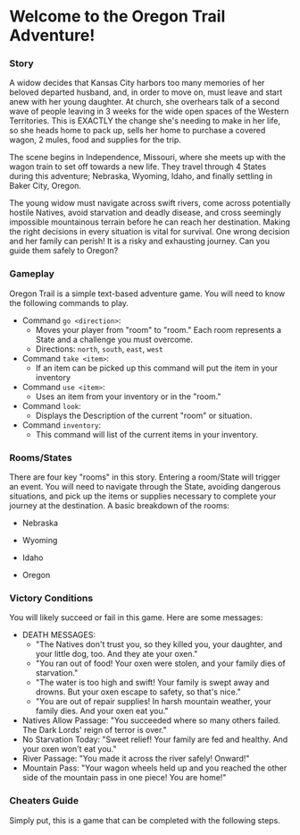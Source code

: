 # Welcome to the Oregon Trail Adventure!

### Story

A widow decides that Kansas City harbors too many memories of her beloved departed husband, and, in order to move on, must leave and start anew with her young daughter. At church, she overhears talk of a second wave of people leaving in 3 weeks for the wide open spaces of the Western Territories. This is EXACTLY the change she's needing to make in her life, so she heads home to pack up, sells her home to purchase a covered wagon, 2 mules, food and supplies for the trip.

The scene begins in Independence, Missouri, where she meets up with the wagon train to set off towards a new life. They travel through 4 States during this adventure; Nebraska, Wyoming, Idaho, and finally settling in Baker City, Oregon.

The young widow must navigate across swift rivers, come across potentially hostile Natives, avoid starvation and deadly disease, and cross seemingly impossible mountainous terrain before he can reach her destination. Making the right decisions in every situation is vital for survival. One wrong decision and her family can perish! It is a risky and exhausting journey. Can you guide them safely to Oregon?

### Gameplay

Oregon Trail is a simple text-based adventure game. You will need to know the following commands to play.

-	Command `go <direction>`:
	- Moves your player from "room" to "room." Each room represents a State and a challenge you must overcome.
	- Directions: `north`, `south`, `east`, `west`
- Command `take <item>`:
	- If an item can be picked up this command will put the item in your inventory
- Command `use <item>`:
	- Uses an item from your inventory or in the "room."
- Command `look`:
	- Displays the Description of the current "room" or situation.
- Command `inventory`:
	- This command will list of the current items in your inventory.


### Rooms/States

There are four key "rooms" in this story. Entering a room/State will trigger an event. You will need to navigate through the State, avoiding dangerous situations, and pick up the items or supplies necessary to complete your journey at the destination. A basic breakdown of the rooms:

<!-- SECTION The first room/State you enter -->
- Nebraska
	<!-- - Description: "You find yourself in a small hall there doesnt appear to be anything of interest here. <List Exits> You see a passage to the ['North', 'South <key> ? UseKey : "Locked"']", -->

<!-- SECTION Halfway point! -->
- Wyoming
	<!-- - Description: "You see a room with several sleeping guards, The room smells of sweaty men. The bed closest to you is empty and there are several uniforms tossed about."
	- Actions: {
		
		- use bed: "You climb into the bed and pretend to be asleep. A few minutes later several guards walk into the room. One approaches you to wake you... (GUARD) "Hey Get Up! it's your turn for watch, Go relieve Shigeru in the Guard Room" Quickly you climb out of the bed",
		
		- use bed * 2: "(GUARD) What do you think your doing? Hey your not Leroy, Quick Jenkins sieze him.... Jenkins a bit over-zelous swings his sword cleaving you in half... <DEATH MESSAGE>",
		
		- take uniform: "You placed the Guard Uniform in your inventory"
	},
	- Items: ['Guard Uniform'],
	- Exits: ['South'] -->

<!-- SECTION Nearly there!-->
- Idaho
	<!-- - Description: "You step into the large castle courtyard there is a flowing fountain in the middle of the grounds and a few guards patrolling the area 
	- Events
		- <Using Guard Uniform> 
			-"Oi, long night tonight I wish I was in my bed. If your just getting on shift your should go talk to the captain." 
		- <!Using Guard Uniform> 
			- "To your left you see a guard approaching you. (GUARD) Wat who the blazes are you? Quickly he raises the alarm and several of the crossbow men turn and fire on you. You realize you have made a grave mistake as a bolt slams into your body... <DEATH MESSAGE>">"
	
	- Actions: {
	
		- use key: "You approach the door and slide the key into the lock. It clicks, The door can now be opened",

	},
	
	- Items: [],

	- Exits: ['South', 'West', 'North'] -->

<!-- SECTION Final leg of the journey. Don't give up now! -->
- Oregon
	<!-- - Description: "As you approach the captains Quarters you swallow hard and notice your lips are dry, Stepping into the room you see a few small tables and maps of the countryside sprawled out. 
	
	- Events 
		<!-- - <CAPTAIN_IN_ROOM && INVENTORYCHECK !`broken lock`> 
			- The captain on shift greets you (CAPTAIN) New recruit huh. Well lets stick you in the guard room you can't screw things up there. Go relieve (He pauses and glancing at his reports) private Miyamoto.
		- <CAPTAIN_IN_ROOM && INVENTORYCHECK `broken lock`> 
			- "What are you doing back here? I told you to stay in the Guard Room" 
		- <!CAPTAIN_IN_ROOM>
			- "With the captain gone you look around and notice a pouch of vials hung from the back of the chair the captain was sitting at. The vials are holding a green liquid.">",
	
	- Actions: {
	
		- use brocke lock: "What an escaped prisoner... When did this happen? Quick take this (He slams a silver key on the table and jots down a quick note) go fetch a messenger boy for me and have him take this note the Gate Captain Ezio, but keep this quite. If That prisoner is really has escaped it will be both our heads. (CAPTAIN) I'll go rouse the guards, (The captain runs to the door north heading for the Barracks)",
		
		- take key: "Quickly you pocket the silver key"
	},
	- Items: ["key", "note", "vial"],
	- Exits: ['north', 'east'] -->


### Victory Conditions

You will likely succeed or fail in this game. Here are some messages:

- DEATH MESSAGES: 
	- "The Natives don't trust you, so they killed you, your daughter, and your little 		dog, too. And they ate your oxen."
	- "You ran out of food! Your oxen were stolen, and your family dies of starvation."
	- "The water is too high and swift! Your family is swept away and drowns. But your 		oxen escape to safety, so that's nice."
	- "You are out of repair supplies! In harsh mountain weather, your family dies. And 	your oxen eat you."
- Natives Allow Passage: "You succeeded where so many others failed. The Dark Lords' reign of terror is over."
- No Starvation Today: "Sweet relief! Your family are fed and healthy. And your oxen 		won't eat you."
- River Passage: "You made it across the river safely! Onward!"
- Mountain Pass: "Your wagon wheels held up and you reached the other side of the mountain pass in one piece! You are home!"

### Cheaters Guide

Simply put, this is a game that can be completed with the following steps.

<!-- - Go North
- Use Bed // For Points Only
- Take Uniform 
- Use Uniform
- Go South
- Go West
- Go South
- Go West
- Take Tools
- Go North
- Use Hammer
- Take Lock
- Go South
- Go West
- Go West
- Use Lock
- Take Vial
- Go East
- Go North
- Go North
- Go East
- Take Overcoat
- Use Note
- Go North
- Take Key
- Go South
- Go West
- Go South
- Go South
- Go East
- Go North
- Use Overcoat
- Go South
- Go West
- Go North
- Go North
- Use Key // For Points Only 
- Go East
- Go North
- Use Window  -->
